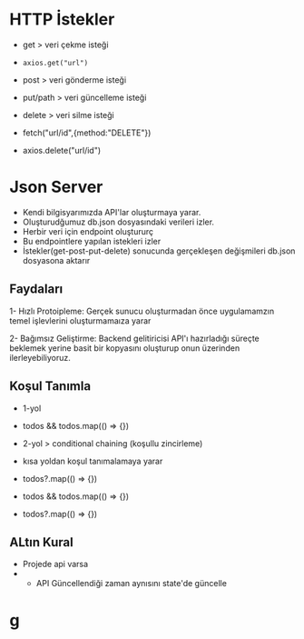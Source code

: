 # HTTP İstekler

- get > veri çekme isteği
- `axios.get("url")`

- post > veri gönderme isteği

- put/path > veri güncelleme isteği

- delete > veri silme isteği
- fetch("url/id",{method:"DELETE"})
- axios.delete("url/id")

# Json Server

- Kendi bilgisyarımızda API'lar oluşturmaya yarar.
- Oluşturudğumuz db.json dosyasındaki verileri izler.
- Herbir veri için endpoint oluştururç
- Bu endpointlere yapılan istekleri izler
- İstekler(get-post-put-delete) sonucunda gerçekleşen değişmileri db.json dosyasona aktarır

## Faydaları

1- Hızlı Protoipleme: Gerçek sunucu oluşturmadan önce uygulamamzın temel işlevlerini oluşturmamaıza yarar

2- Bağımsız Geliştirme: Backend gelitiricisi API'ı hazırladığı süreçte beklemek yerine basit bir kopyasını oluşturup onun üzerinden ilerleyebiliyoruz.

## Koşul Tanımla

- 1-yol
- todos && todos.map(() => {})

- 2-yol > conditional chaining (koşullu zincirleme)
- kısa yoldan koşul tanımalamaya yarar
- todos?.map(() => {})

- todos && todos.map(() => {})
- todos?.map(() => {})

## ALtın Kural

- Projede api varsa
- - API Güncellendiği zaman aynısını state'de güncelle

# g
